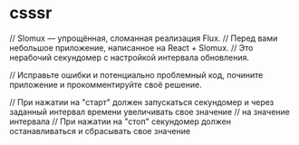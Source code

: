 # csssr

// Slomux — упрощённая, сломанная реализация Flux.
// Перед вами небольшое приложение, написанное на React + Slomux.
// Это нерабочий секундомер с настройкой интервала обновления.

// Исправьте ошибки и потенциально проблемный код, почините приложение и прокомментируйте своё решение.

// При нажатии на "старт" должен запускаться секундомер и через заданный интервал времени увеличивать свое значение
// на значение интервала
// При нажатии на "стоп" секундомер должен останавливаться и сбрасывать свое значение
